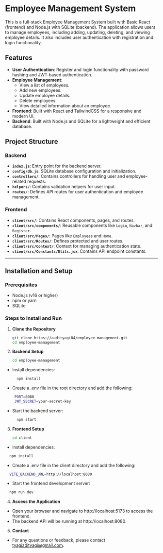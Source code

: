 # Employee Management System

This is a full-stack Employee Management System built with Basic React (frontend) and Node.js with SQLite (backend). The application allows users to manage employees, including adding, updating, deleting, and viewing employee details. It also includes user authentication with registration and login functionality.

## Features

- **User Authentication**: Register and login functionality with password hashing and JWT-based authentication.
- **Employee Management**:
  - View a list of employees.
  - Add new employees.
  - Update employee details.
  - Delete employees.
  - View detailed information about an employee.
- **Frontend**: Built with React and TailwindCSS for a responsive and modern UI.
- **Backend**: Built with Node.js and SQLite for a lightweight and efficient database.

## Project Structure

### Backend

- **`index.js`**: Entry point for the backend server.
- **`config/db.js`**: SQLite database configuration and initialization.
- **`controllers/`**: Contains controllers for handling user and employee-related requests.
- **`helpers/`**: Contains validation helpers for user input.
- **`routes/`**: Defines API routes for user authentication and employee management.

### Frontend

- **`client/src/`**: Contains React components, pages, and routes.
- **`client/src/components/`**: Reusable components like `Login`, `Navbar`, and `Register`.
- **`client/src/Pages/`**: Pages like `Employees` and `Home`.
- **`client/src/Routes/`**: Defines protected and user routes.
- **`client/src/Context/`**: Context for managing authentication state.
- **`client/src/Constants/Utils.jsx`**: Contains API endpoint constants.

---

## Installation and Setup

### Prerequisites

- Node.js (v16 or higher)
- npm or yarn
- SQLite

### Steps to Install and Run

1. **Clone the Repository**
   ```bash
   git clone https://aadityagi84/employee-management.git
   cd employee-management
   ```
1. **Backend Setup**
   ```bash
   cd employee-management
   ```

- Install dependencies:
  ```bash
    npm install
  ```
- Create a .env file in the root directory and add the following:
  ```bash
   PORT=8080
   JWT_SECRET=your-secret-key
  ```
- Start the backend server:
  ```bash
    npm start
  ```

3. **Frontend Setup**
   ```bash
   cd client
   ```

- Install dependencies:

```bash
  npm install
```

- Create a .env file in the client directory and add the following:

```bash
  VITE_BACKEND_URL=http://localhost:8080
```

- Start the frontend development server:

```bash
  npm run dev
```

4. **Access the Application**

- Open your browser and navigate to http://localhost:5173 to access the frontend.
- The backend API will be running at http://localhost:8080.

5. **Contact**

- For any questions or feedback, please contact tyagiadityagi@gmail.com.
